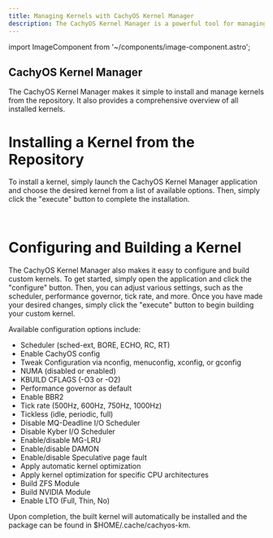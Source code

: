 ```yaml
---
title: Managing Kernels with CachyOS Kernel Manager
description: The CachyOS Kernel Manager is a powerful tool for managing kernels, allowing users to easily install or build custom kernels with ease.
---
```


import ImageComponent from '~/components/image-component.astro';

## CachyOS Kernel Manager

The CachyOS Kernel Manager makes it simple to install and manage kernels from the repository. It also provides a comprehensive overview of all installed kernels.

# Installing a Kernel from the Repository

To install a kernel, simply launch the CachyOS Kernel Manager application and choose the desired kernel from a list of available options.
Then, simply click the "execute" button to complete the installation.

<br />
<ImageComponent imgsrc={import('~/assets/images/cachyos-km1.png')} />

# Configuring and Building a Kernel

The CachyOS Kernel Manager also makes it easy to configure and build custom kernels. To get started, simply open the application and click the "configure" button. Then, you can adjust various settings, such as the scheduler, performance governor, tick rate, and more. Once you have made your desired changes, simply click the "execute" button to begin building your custom kernel.

Available configuration options include:

*   Scheduler (sched-ext, BORE, ECHO, RC, RT)
*   Enable CachyOS config
*   Tweak Configuration via nconfig, menuconfig, xconfig, or gconfig
*   NUMA (disabled or enabled)
*   KBUILD CFLAGS (-O3 or -O2)
*   Performance governor as default
*   Enable BBR2
*   Tick rate (500Hz, 600Hz, 750Hz, 1000Hz)
*   Tickless (idle, periodic, full)
*   Disable MQ-Deadline I/O Scheduler
*   Disable Kyber I/O Scheduler
*   Enable/disable MG-LRU
*   Enable/disable DAMON
*   Enable/disable Speculative page fault
*   Apply automatic kernel optimization
*   Apply kernel optimization for specific CPU architectures
*   Build ZFS Module
*   Build NVIDIA Module
*   Enable LTO (Full, Thin, No)

Upon completion, the built kernel will automatically be installed and the package can be found in $HOME/.cache/cachyos-km.

<br />
<ImageComponent imgsrc={import('~/assets/images/cachyos-km2.png')} />
